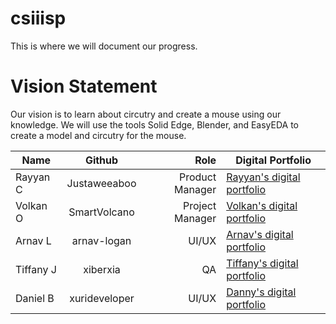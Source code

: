 # csiiisp
This is where we will document our progress.
# Vision Statement 
Our vision is to learn about circutry and create a mouse using our knowledge. We will use the tools Solid Edge, Blender, and EasyEDA to create a model and circutry for the mouse.

| Name          | Github        | Role  | Digital Portfolio |
| ------------- |:-------------:| -----:| --- |
| Rayyan C      | Justaweeaboo  | Product Manager | [Rayyan's digital portfolio](codermerlin.academy/users/rayyan-choudhry/Digital%20Portfolio/index.html "Rayyan's Homepage") |
| Volkan O      | SmartVolcano  | Project Manager | [Volkan's digital portfolio](codermerlin.academy/users/volkan-ozcomert/Digital%20Portfolio/index.html "Volkan's Homepage") |
| Arnav L       | arnav-logan   | UI/UX           | [Arnav's digital portfolio](codermerlin.academy/users/arnav-logan/Digital%20Portfolio/index.html "Arnav's Homepage") |
| Tiffany J     | xiberxia      | QA              | [Tiffany's digital portfolio](codermerlin.academy/users/tiffany-jiang/Digital%20Portfolio/index.html "Tiffany's Homepage") |
| Daniel B      | xurideveloper | UI/UX           | [Danny's digital portfolio](codermerlin.academy/users/daniel-brinn/Digital%20Portfolio/index.html "Danny's Homepage") |
